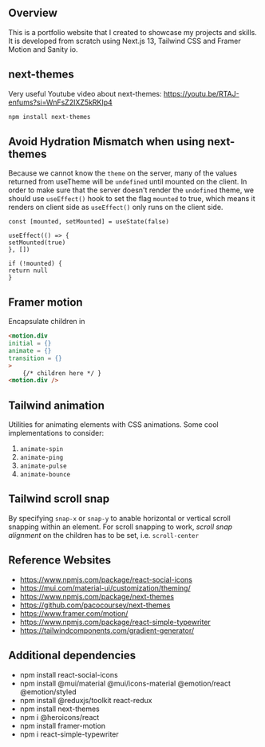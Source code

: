 ## Overview 

This is a portfolio website that I created to showcase my projects and skills. It is developed from scratch using Next.js 13, Tailwind CSS and Framer Motion and Sanity io.

## next-themes

Very useful Youtube video about next-themes: https://youtu.be/RTAJ-enfums?si=WnFsZ2IXZ5kRKIp4

```bash
npm install next-themes
```

## Avoid Hydration Mismatch when using next-themes

Because we cannot know the `theme` on the server, many of the values returned from useTheme will be `undefined` until mounted on the client. In order to make sure that the server doesn't render the `undefined` theme, we should use `useEffect()` hook to set the flag `mounted` to true, which means it renders on client side as `useEffect()` only runs on the client side.

```tsx
const [mounted, setMounted] = useState(false)
  
useEffect(() => {
setMounted(true)
}, [])

if (!mounted) {
return null
}
```

## Framer motion

Encapsulate children in 

```html
<motion.div
initial = {}
animate = {}
transition = {}
>
    {/* children here */ }
<motion.div />
```

## Tailwind animation

Utilities for animating elements with CSS animations. Some cool implementations to consider:

1. `animate-spin`
2. `animate-ping`
3. `animate-pulse`
4. `animate-bounce`

## Tailwind scroll snap

By specifying `snap-x` or `snap-y` to anable horizontal or vertical scroll snapping within an element.
For scroll snapping to work, *scroll snap alignment* on the children has to be set, i.e. `scroll-center`


## Reference Websites

- https://www.npmjs.com/package/react-social-icons
- https://mui.com/material-ui/customization/theming/
- https://www.npmjs.com/package/next-themes
- https://github.com/pacocoursey/next-themes
- https://www.framer.com/motion/
- https://www.npmjs.com/package/react-simple-typewriter
- https://tailwindcomponents.com/gradient-generator/

## Additional dependencies

- npm install react-social-icons
- npm install @mui/material @mui/icons-material @emotion/react @emotion/styled 
- npm install @reduxjs/toolkit react-redux
- npm install next-themes
- npm i @heroicons/react
- npm install framer-motion
- npm i react-simple-typewriter
